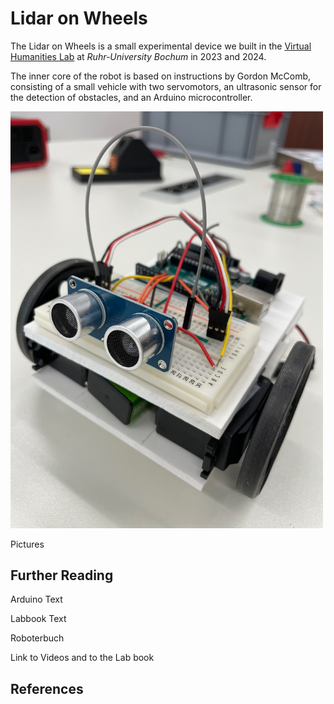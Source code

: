# Lidar on Wheels

The Lidar on Wheels is a small experimental device we built in the [Virtual Humanities Lab](https://vhl.blogs.ruhr-uni-bochum.de/) at _Ruhr-University Bochum_ in 2023 and 2024.

The inner core of the robot is based on instructions by Gordon McComb, consisting of a small vehicle with two servomotors, an ultrasonic sensor for the detection of obstacles, and an Arduino microcontroller.

<img src = "/18-als-thn-IMG_9466-cover-mccomb-ultrasound-posing.jpg?raw=true" width = "500" title = "The 'McComb-robot' is the inner core of the Lidar on Wheels." alt = "A small DIY robot with two ultrasonic sensors at the front looking like eyes."/>



Pictures

## Further Reading

Arduino Text

Labbook Text

Roboterbuch

Link to Videos and to the Lab book

## References

